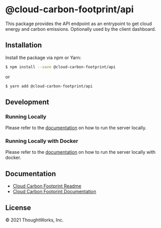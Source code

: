 # @cloud-carbon-footprint/api

This package provides the API endpoint as an entrypoint to get cloud energy and carbon emissions. Optionally used by the client dashboard.

## Installation

Install the package via npm or Yarn:

```sh
$ npm install --save @cloud-carbon-footprint/api
```

or

```sh
$ yarn add @cloud-carbon-footprint/api
```

## Development

### Running Locally

Please refer to the [documentation](https://www.cloudcarbonfootprint.org/docs/introduction) on how to run the server locally.

### Running Locally with Docker

Please refer to the [documentation](https://www.cloudcarbonfootprint.org/docs/run-with-docker) on how to run the server locally with docker.

## Documentation

- [Cloud Carbon Footprint Readme](https://github.com/cloud-carbon-footprint/cloud-carbon-footprint/blob/trunk/README.md)
- [Cloud Carbon Footprint Documentation](https://github.com/cloud-carbon-footprint/cloud-carbon-footprint/tree/trunk/microsite/docs/README.md)

## License

© 2021 ThoughtWorks, Inc.
